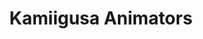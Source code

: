 --- 
title: "Kamiigusa Animators"
publishdate: "2019-6-17T16:48:46+02:00"
src: "https://365manga.net/manga/kamiigusa-animators"
image: "https://data.365manga.net/images/thumbnails/16024-kamiigusa-animators.jpg"
description: "The manga is a “somewhat realistic” office drama story depicting the behind-the-scenes life in an anime studio. The protagonist of the story aims to become a first-class animator, and the story begins just as the protagonist realizes the personal goal of entering the industry."
---